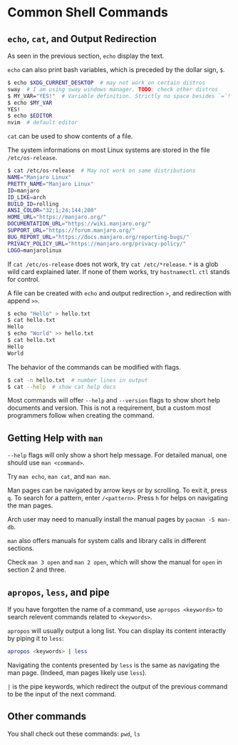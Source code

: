 # Common Shell Commands 

## `echo`, `cat`, and Output Redirection

As seen in the previous section, `echo` display the text.

`echo` can also print bash variables, which is preceded by the dollar sign, `$`.

```sh
$ echo $XDG_CURRENT_DESKTOP  # may not work on certain distros
sway  # I am using sway windows manager. TODO: check other distros
$ MY_VAR="YES!"  # Variable definition. Strictly no space besides `=`!
$ echo $MY_VAR
YES!
$ echo $EDITOR 
nvim  # default editor
```

`cat` can be used to show contents of a file.

The system informations on most Linux systems are stored in the file `/etc/os-release`.

```sh
$ cat /etc/os-release  # May not work on same distributions
NAME="Manjaro Linux"
PRETTY_NAME="Manjaro Linux"
ID=manjaro
ID_LIKE=arch
BUILD_ID=rolling
ANSI_COLOR="32;1;24;144;200"
HOME_URL="https://manjaro.org/"
DOCUMENTATION_URL="https://wiki.manjaro.org/"
SUPPORT_URL="https://forum.manjaro.org/"
BUG_REPORT_URL="https://docs.manjaro.org/reporting-bugs/"
PRIVACY_POLICY_URL="https://manjaro.org/privacy-policy/"
LOGO=manjarolinux
```

If `cat /etc/os-release` does not work, try `cat /etc/*release`. `*` is a glob wild card explained later. If none of them works, try `hostnamectl`. `ctl` stands for control.

A file can be created with `echo` and output redirection `>`, and redirection with append `>>`. 

```sh
$ echo "Hello" > hello.txt 
$ cat hello.txt 
Hello
$ echo "World" >> hello.txt 
$ cat hello.txt 
Hello 
World
```

The behavior of the commands can be modified with flags. 

```sh
$ cat -n hello.txt  # number lines in output
$ cat --help  # show cat help docs
```

Most commands will offer `--help` and `--version` flags to show short help documents and version. 
This is not a requirement, but a custom most programmers follow when creating the command.

## Getting Help with `man`

`--help` flags will only show a short help message. 
For detailed manual, one should use `man <command>`.

Try `man echo`, `man cat`, and `man man`.

Man pages can be navigated by arrow keys or by scrolling. 
To exit it, press `q`. 
To search for a pattern, enter `/<pattern>`.
Press `h` for helps on navigating the man pages.

Arch user may need to manually install the manual pages by `pacman -S man-db`.

`man` also offers manuals for system calls and library calls in different sections.

Check `man 3 open` and `man 2 open`, which will show the manual for `open` in section 2 and three.

## `apropos`, `less`, and pipe

If you have forgotten the name of a command, use `apropos <keywords>` to search relevent commands related to `<keywords>`. 

`apropos` will usually output a long list. 
You can display its content interactly by piping it to `less`:

```sh
apropos <keywords> | less
```

Navigating the contents presented by `less` is the same as navigating the man page. (Indeed, man pages likely use `less`).

`|` is the pipe keywords, which redirect the output of the previous command to be the input of the next command. 

## Other commands

You shall check out these commands: `pwd`, `ls`

